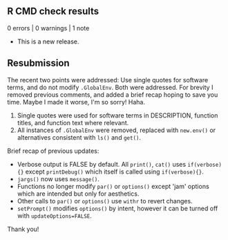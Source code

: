 ## R CMD check results

0 errors | 0 warnings | 1 note

* This is a new release.

## Resubmission

The recent two points were addressed: Use single quotes for software terms,
and do not modify `.GlobalEnv`. Both were addressed.
For brevity I removed previous comments, and added a brief recap
hoping to save you time. Maybe I made it worse, I'm so sorry! Haha.

1. Single quotes were used for software terms in DESCRIPTION,
function titles, and function text where relevant.
2. All instances of `.GlobalEnv` were removed, replaced with `new.env()`
or alternatives consistent with `ls()` and `get()`.

 Brief recap of previous updates:

* Verbose output is FALSE by default. All `print()`, `cat()` uses
`if(verbose){}` except `printDebug()` which itself is called using
`if(verbose){}`.
* `jargs()` now uses `message()`.
* Functions no longer modify `par()` or `options()` except
'jam' options which are intended but only for aesthetics.
* Other calls to `par()` or `options()` use `withr` to revert changes.
* `setPrompt()` modifies `options()` by intent, however it can be
turned off with `updateOptions=FALSE`.

Thank you!
